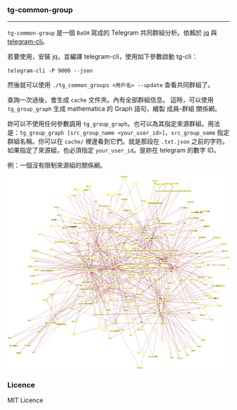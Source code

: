 ### tg-common-group ###
---

`tg-common-group` 是一個 `BaSH` 寫成的 Telegram 共同群組分析。依賴於 [jq](https://stedolan.github.io/jq/) 與 [telegram-cli](https://github.com/vysheng/tg)。

若要使用，安裝 jq，並編譯 telegram-cli，使用如下參數啟動 tg-cli：

```
telegram-cli -P 9000 --json
```

然後就可以使用 `./tg_common_groups <用戶名> --update` 查看共同群組了。

查詢一次過後，會生成 `cache` 文件夾。內有全部群組信息。 這時，可以使用 `tg_group_graph` 生成 mathematica 的 Graph 語句，繪製 成員-群組 關係網。

妳可以不使用任何參數調用 `tg_group_graph`。也可以為其指定來源群組。用法是：`tg_group_graph [src_group_name <your_user_id>]`，`src_group_name` 指定群組名稱。你可以在 `cache/` 裡邊看到它們。就是那段在 `.txt.json` 之前的字符。如果指定了來源組，也必須指定 `your_user_id`。是妳在 telegram 的數字 ID。

例：一個沒有限制來源組的關係網。

![一個沒有限制來源組的關係網](https://raw.githubusercontent.com/Nat-Lab/tg_common_groups/master/tg_net.png)

### Licence ###
MIT Licence
